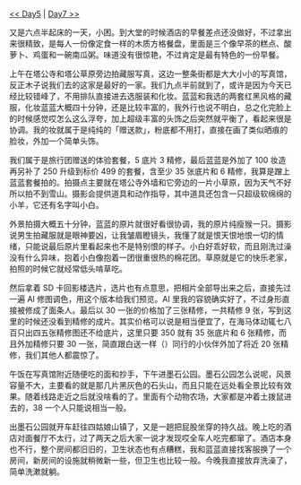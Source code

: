 [<< Day5](#) | [Day7 >>](/post/chuan-xi-da-huan-xian-%20-%20Day7%20-%20-si-gu-niang-shan-、-huo-guo-、-chuan-xi-jie-shu.html)

又是六点半起床的一天，小困。到大堂的时候酒店的早餐差点还没做好，不过拿出来很精致，是每人一份像定食一样的木质方格餐盘，里面是三个像早茶的糕点、酸萝卜、鸡蛋和一碗南瓜粥。味道没有很惊艳，不过肯定是最有特色的一份早餐。

上午在塔公寺和塔公草原旁边拍藏服写真，这边一整条街都是大大小小的写真馆，反正木子说我们去的这家是最好的一家。我们九点半前就到了，或许是因为今天已经比较错峰了，不用排队直接进去选服装和化妆。蓝蓝和我选的两套红黑风格的藏服，化妆蓝蓝大概四十分钟，还是比较丰富的，我外行也说不明白，总之化完脸上的时候感觉哎怎么这么浮夸，加上超级丰富的头饰之后突然就平衡了，看起来很是协调。我的妆就属于是纯纯的「赠送款」，粉底都不用打，直接在画了类似晒痕的脸妆，外加一个简单头饰。

我们属于是旅行团赠送的体验套餐，5 底片 3 精修，最后蓝蓝是外加了 100 妆造再另补了 250 升级到标价 499 的套餐，含至少 35 张底片和 6 精修，我算是蹭上蓝蓝套餐拍的。拍摄点主要就在塔公寺外墙和它旁边的一片小草原，因为天气不好所以拍不到雪山。摄影会提供道具和动作指导，其中道具还包含一只超级软绵绵的小羊，它还有名字叫小白。

外景拍摄大概五十分钟，蓝蓝的原片就很好看很协调，我的原片纯瘦猴一只。摄影说男生拍藏服就是眼神要凶，让我皱眉瞪镜头，我懂了就是恨天恨地恨一切的情绪，只能说最后原片里看起来也不是特别恨的样子。小白好乖好软，而且刚洗过澡没有什么异味，抱着小白像抱着一团很重很热的棉花团。草原就是它的快乐老家，拍照的时候它就经常低头啃草吃。

然后拿着 SD 卡回影楼选片，选片也有点意思，把相片全部导出来之后，直接先过一遍 AI 修图调色，用这个版本给我们预览。AI 里我的容貌确实好了，不过身形直接被修成了面条人。最后以 30 一张的价格加了三张精修，一共精修 9 张，写到这里的时候还没看到精修的成片。其实价格可以说是相当便宜了，在海马体动辄七八百只出四五张精修图还不给底片，这里只要 350 就有 35 张底片和 6 张精修，而且外加精修只要 30 一张，简直跟白送一样（）同行的小伙伴外加了将近 20 张精修，我们其他人都震惊了。

午饭在写真馆附近随便吃的面和抄手，下午进墨石公园。墨石公园怎么说呢，风景容量不大，主要看的就是那几片黑灰色的石头山，而且只能在远处看全景比较有效果。随着线路走近之后就没啥看的了。里面有个动物农场，大家都是冲着土拨鼠进去的，38 一个人只能说相当一般。

出墨石公园就开车赶往四姑娘山镇了，又是一趟把屁股坐穿的持久战。晚上吃的酒店对面餐厅不太行，过了两天之后大家一说才发现哎全车人吃完都窜了。酒店本身也不行，整个房间都旧旧的，卫生状态也有点糟糕，我和蓝蓝直接找客服换了一个房间，新房间的设施就稍微新一些，但卫生也比较一般。今晚我直接放弃洗澡了，简单洗漱就躺。